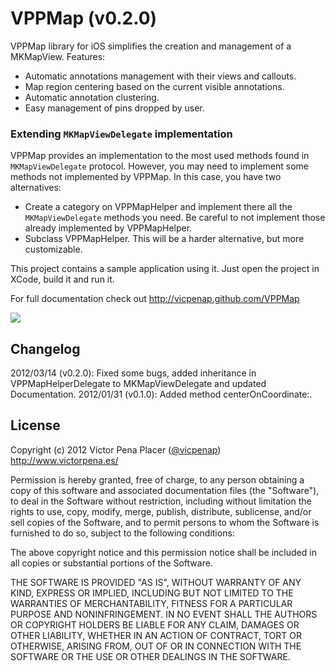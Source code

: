 # VPPMap (v0.2.0)

VPPMap library for iOS simplifies the creation and management of a MKMapView. Features:
 
 - Automatic annotations management with their views and callouts. 
 - Map region centering based on the current visible annotations. 
 - Automatic annotation clustering.
 - Easy management of pins dropped by user.

 ### Extending `MKMapViewDelegate` implementation
 VPPMap provides an implementation to the most used methods found in 
`MKMapViewDelegate` protocol. However, you may need to implement some methods
 not implemented by VPPMap. In this case, you have two alternatives:
 - Create a category on VPPMapHelper and implement there all the `MKMapViewDelegate`
 methods you need. Be careful to not implement those already implemented 
 by VPPMapHelper.
 - Subclass VPPMapHelper. This will be a harder alternative, but more customizable.

This project contains a sample application using it. Just open the project in 
XCode, build it and run it.

For full documentation check out 
http://vicpenap.github.com/VPPMap

![](https://github.com/vicpenap/VPPMap/raw/master/screenshot.png)

## Changelog

2012/03/14 (v0.2.0): Fixed some bugs, added inheritance in 
VPPMapHelperDelegate to MKMapViewDelegate and updated Documentation.
2012/01/31 (v0.1.0): Added method centerOnCoordinate:.

## License 

Copyright (c) 2012 Víctor Pena Placer ([@vicpenap](http://www.twitter.com/vicpenap))
http://www.victorpena.es/


Permission is hereby granted, free of charge, to any person obtaining a copy of this software and associated documentation files (the "Software"), to deal in the Software without restriction, including without limitation the rights to use, copy, modify, merge, publish, distribute, sublicense, and/or sell copies of the Software, and to permit persons to whom the Software is furnished to do so, subject to the following conditions:

The above copyright notice and this permission notice shall be included in all copies or substantial portions of the Software.

THE SOFTWARE IS PROVIDED "AS IS", WITHOUT WARRANTY OF ANY KIND, EXPRESS OR IMPLIED, INCLUDING BUT NOT LIMITED TO THE WARRANTIES OF MERCHANTABILITY, FITNESS FOR A PARTICULAR PURPOSE AND NONINFRINGEMENT. IN NO EVENT SHALL THE AUTHORS OR COPYRIGHT HOLDERS BE LIABLE FOR ANY CLAIM, DAMAGES OR OTHER LIABILITY, WHETHER IN AN ACTION OF CONTRACT, TORT OR OTHERWISE, ARISING FROM, OUT OF OR IN CONNECTION WITH THE SOFTWARE OR THE USE OR OTHER DEALINGS IN THE SOFTWARE.

